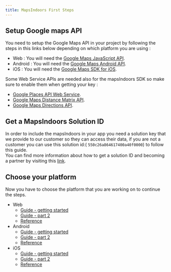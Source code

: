 ```yaml
---
title: MapsIndoors First Steps
---
```


## Setup Google maps API

You need to setup the Google Maps API in your project by following the steps in this links below depending on which platform you are using :

* Web : You will need the [Google Maps JavaScript API](https://developers.google.com/maps/documentation/javascript/tutorial).
* Android : You will need the [Google Maps Android API](https://developers.google.com/maps/documentation/android-api/start).
* iOS : You will need the [Google Maps SDK for iOS](https://developers.google.com/maps/documentation/ios-sdk/start).

Some Web Service APIs are needed also for the mapsIndoors SDK so make sure to enable them when getting your key :

* [Google Places API Web Service](https://developers.google.com/places/web-service/intro).
* [Google Maps Distance Matrix API](https://developers.google.com/maps/documentation/distance-matrix/start).
* [Google Maps Directions API](https://developers.google.com/maps/documentation/directions/start).

## Get a MapsIndoors Solution ID

In order to include the mapsIndoors in your app you need a solution key that we provide to our customer so they can access their data, if you are not a customer you can use this solution id:( `550c26a864617400a40f0000`) to follow this guide.   
You can find more information about how to get a solution ID and becoming a partner by visiting this [link](https://www.mapspeople.com/become-a-partner).

## Choose your platform

Now you have to choose the platform that you are working on to continue the steps. 	

* Web
  * [Guide - getting started](/web)
  * [Guide - part 2](/web/guide-part2)
  * [Reference](/web/reference)
* Android
  * [Guide - getting started](/android)
  * [Guide - part 2](/android/guide-part2)
  * [Reference](/android/reference)
* iOS
  * [Guide - getting started](/ios)
  * [Guide - part 2](/ios/guide-part2)
  * [Reference](/ios/reference)
